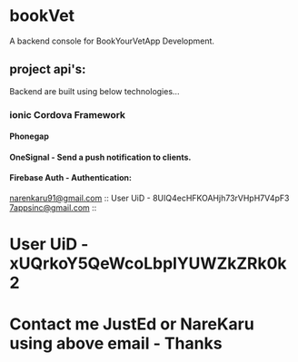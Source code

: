 # bookVet
A backend console for BookYourVetApp Development.

## project api's:
Backend are built using below technologies...
### ionic Cordova Framework
#### Phonegap
#### OneSignal - Send a push notification to clients.
#### Firebase Auth - Authentication:
narenkaru91@gmail.com ::
User UiD - 8UIQ4ecHFKOAHjh73rVHpH7V4pF3
7appsinc@gmail.com ::
# User UiD - xUQrkoY5QeWcoLbplYUWZkZRk0k2

# Contact me JustEd or NareKaru using above email - Thanks


